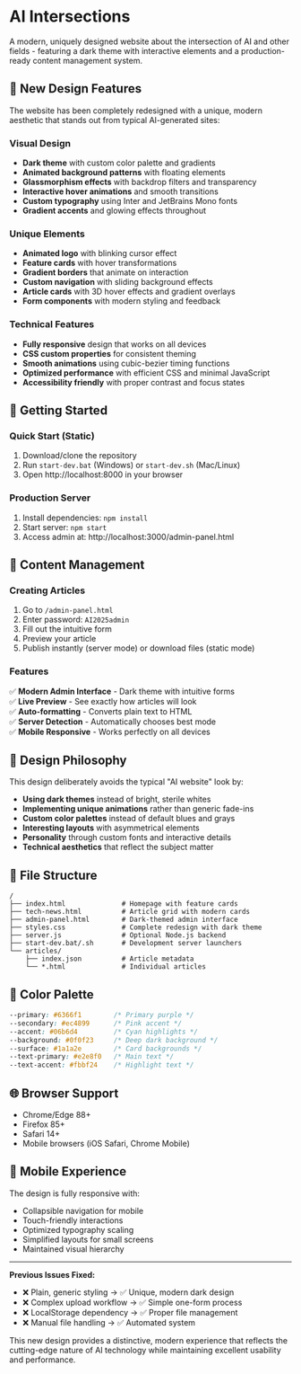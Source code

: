 # AI Intersections

A modern, uniquely designed website about the intersection of AI and other fields - featuring a dark theme with interactive elements and a production-ready content management system.

## 🎨 New Design Features

The website has been completely redesigned with a unique, modern aesthetic that stands out from typical AI-generated sites:

### Visual Design
- **Dark theme** with custom color palette and gradients
- **Animated background patterns** with floating elements
- **Glassmorphism effects** with backdrop filters and transparency
- **Interactive hover animations** and smooth transitions
- **Custom typography** using Inter and JetBrains Mono fonts
- **Gradient accents** and glowing effects throughout

### Unique Elements
- **Animated logo** with blinking cursor effect
- **Feature cards** with hover transformations
- **Gradient borders** that animate on interaction
- **Custom navigation** with sliding background effects
- **Article cards** with 3D hover effects and gradient overlays
- **Form components** with modern styling and feedback

### Technical Features
- **Fully responsive** design that works on all devices
- **CSS custom properties** for consistent theming
- **Smooth animations** using cubic-bezier timing functions
- **Optimized performance** with efficient CSS and minimal JavaScript
- **Accessibility friendly** with proper contrast and focus states

## 🚀 Getting Started

### Quick Start (Static)
1. Download/clone the repository
2. Run `start-dev.bat` (Windows) or `start-dev.sh` (Mac/Linux)
3. Open http://localhost:8000 in your browser

### Production Server
1. Install dependencies: `npm install`
2. Start server: `npm start`
3. Access admin at: http://localhost:3000/admin-panel.html

## 📝 Content Management

### Creating Articles
1. Go to `/admin-panel.html`
2. Enter password: `AI2025admin`
3. Fill out the intuitive form
4. Preview your article
5. Publish instantly (server mode) or download files (static mode)

### Features
✅ **Modern Admin Interface** - Dark theme with intuitive forms  
✅ **Live Preview** - See exactly how articles will look  
✅ **Auto-formatting** - Converts plain text to HTML  
✅ **Server Detection** - Automatically chooses best mode  
✅ **Mobile Responsive** - Works perfectly on all devices  

## 🎯 Design Philosophy

This design deliberately avoids the typical "AI website" look by:

- **Using dark themes** instead of bright, sterile whites
- **Implementing unique animations** rather than generic fade-ins
- **Custom color palettes** instead of default blues and grays
- **Interesting layouts** with asymmetrical elements
- **Personality** through custom fonts and interactive details
- **Technical aesthetics** that reflect the subject matter

## 📁 File Structure

```
/
├── index.html              # Homepage with feature cards
├── tech-news.html          # Article grid with modern cards
├── admin-panel.html        # Dark-themed admin interface
├── styles.css              # Complete redesign with dark theme
├── server.js               # Optional Node.js backend
├── start-dev.bat/.sh       # Development server launchers
└── articles/
    ├── index.json          # Article metadata
    └── *.html              # Individual articles
```

## 🎨 Color Palette

```css
--primary: #6366f1        /* Primary purple */
--secondary: #ec4899      /* Pink accent */
--accent: #06b6d4         /* Cyan highlights */
--background: #0f0f23     /* Deep dark background */
--surface: #1a1a2e        /* Card backgrounds */
--text-primary: #e2e8f0   /* Main text */
--text-accent: #fbbf24    /* Highlight text */
```

## 🌐 Browser Support

- Chrome/Edge 88+
- Firefox 85+
- Safari 14+
- Mobile browsers (iOS Safari, Chrome Mobile)

## 📱 Mobile Experience

The design is fully responsive with:
- Collapsible navigation for mobile
- Touch-friendly interactions
- Optimized typography scaling
- Simplified layouts for small screens
- Maintained visual hierarchy

---

**Previous Issues Fixed:**
- ❌ Plain, generic styling → ✅ Unique, modern dark design
- ❌ Complex upload workflow → ✅ Simple one-form process  
- ❌ LocalStorage dependency → ✅ Proper file management
- ❌ Manual file handling → ✅ Automated system

This new design provides a distinctive, modern experience that reflects the cutting-edge nature of AI technology while maintaining excellent usability and performance.
